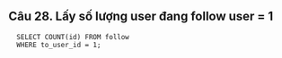 ## Câu 28. Lấy số lượng user đang follow user = 1
```
  SELECT COUNT(id) FROM follow 
  WHERE to_user_id = 1;
```
  